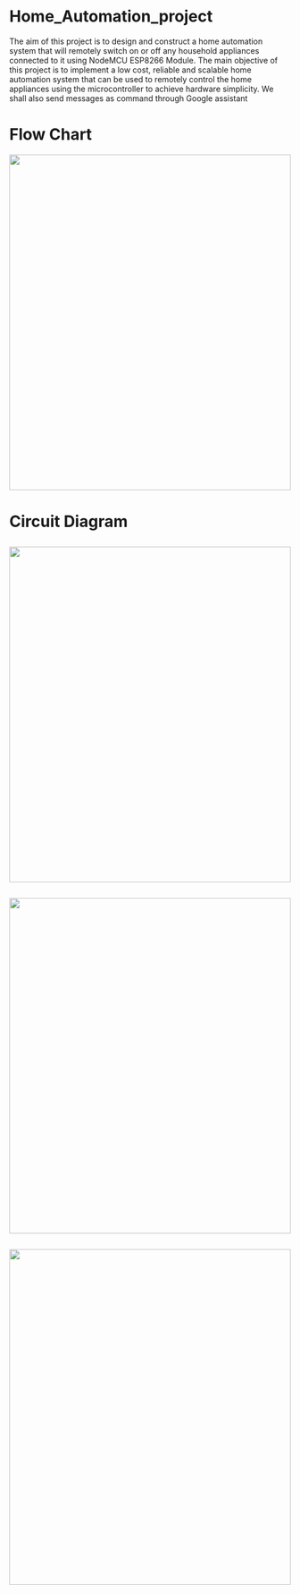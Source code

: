   # Home_Automation_project
  <p>The aim of this project is to design and construct a home automation system that will remotely switch on or off any household appliances connected to it using     NodeMCU ESP8266 Module. The main objective of this project is to implement a low cost, reliable and scalable home automation system that can be used to remotely
  control the home appliances using the microcontroller to achieve hardware simplicity. We shall also send messages as command through Google assistant
  </p>
 <h1>Flow Chart</h1>
 <p>
      <img height="600px" width="100%" src="https://user-images.githubusercontent.com/63411814/188950001-cd2d7db9-6270-4022-a615-7ede4e23e862.png"/>
 </p>
 <h1>Circuit Diagram</p>
 <p>
      <img height="600px" width="100%" src="https://user-images.githubusercontent.com/63411814/188949989-6de6e1f8-d8f3-4bb9-8a75-b4aa00a31a51.png"/>
 </p>
 <p>
       <img height="600px" width="100%" src="https://user-images.githubusercontent.com/63411814/188950004-96517a98-d2c0-4c97-91ed-c1232d7de442.png"/>
  </p>   
  <p>
       <img height="600px" width="100%" src="https://user-images.githubusercontent.com/63411814/188950021-08ebd37a-efbe-46ef-91ba-cfe459c28a69.png"/>

</p>
